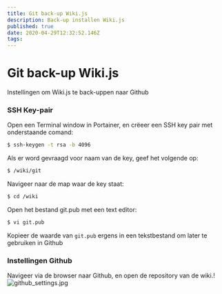 ```yaml
---
title: Git back-up Wiki.js
description: Back-up installen Wiki.js
published: true
date: 2020-04-29T12:32:52.146Z
tags: 
---
```


# Git back-up Wiki.js
Instellingen om Wiki.js te back-uppen naar Github

### SSH Key-pair
Open een Terminal window in Portainer, en crëeer een SSH key pair met onderstaande comand:

``` bash
$ ssh-keygen -t rsa -b 4096
```

Als er word gevraagd voor naam van de key, geef het volgende op:

``` bash
$ /wiki/git
```

Navigeer naar de map waar de key staat:

``` bash
$ cd /wiki
```

Open het bestand git.pub met een text editor:

``` bash
$ vi git.pub
```

Kopieer de waarde van `git.pub` ergens in een tekstbestand om later te gebruiken in Github

### Instellingen Github
Navigeer via de browser naar Github, en open de repository van de wiki.!
![github_settings.jpg](/software/software/git-back-up-wiki/git-back-up-wiki/github_settings.jpg)